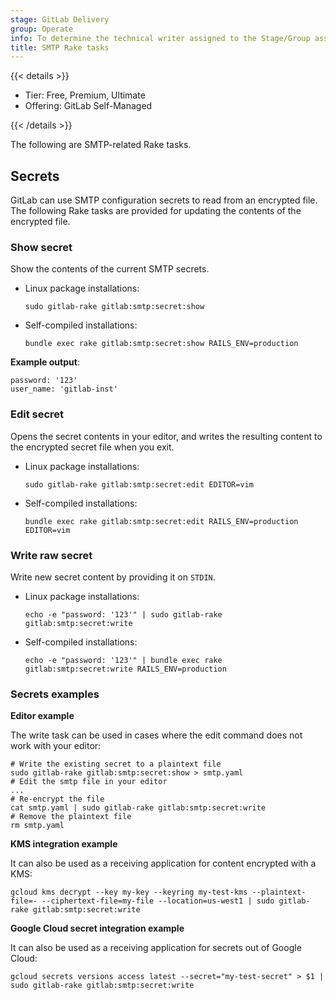```yaml
---
stage: GitLab Delivery
group: Operate
info: To determine the technical writer assigned to the Stage/Group associated with this page, see https://handbook.gitlab.com/handbook/product/ux/technical-writing/#assignments
title: SMTP Rake tasks
---
```


{{< details >}}

- Tier: Free, Premium, Ultimate
- Offering: GitLab Self-Managed

{{< /details >}}

The following are SMTP-related Rake tasks.

## Secrets

GitLab can use SMTP configuration secrets to read from an encrypted file. The following Rake tasks are provided for updating the contents of the encrypted file.

### Show secret

Show the contents of the current SMTP secrets.

- Linux package installations:

  ```shell
  sudo gitlab-rake gitlab:smtp:secret:show
  ```

- Self-compiled installations:

  ```shell
  bundle exec rake gitlab:smtp:secret:show RAILS_ENV=production
  ```

**Example output**:

```plaintext
password: '123'
user_name: 'gitlab-inst'
```

### Edit secret

Opens the secret contents in your editor, and writes the resulting content to the encrypted secret file when you exit.

- Linux package installations:

  ```shell
  sudo gitlab-rake gitlab:smtp:secret:edit EDITOR=vim
  ```

- Self-compiled installations:

  ```shell
  bundle exec rake gitlab:smtp:secret:edit RAILS_ENV=production EDITOR=vim
  ```

### Write raw secret

Write new secret content by providing it on `STDIN`.

- Linux package installations:

  ```shell
  echo -e "password: '123'" | sudo gitlab-rake gitlab:smtp:secret:write
  ```

- Self-compiled installations:

  ```shell
  echo -e "password: '123'" | bundle exec rake gitlab:smtp:secret:write RAILS_ENV=production
  ```

### Secrets examples

**Editor example**

The write task can be used in cases where the edit command does not work with your editor:

```shell
# Write the existing secret to a plaintext file
sudo gitlab-rake gitlab:smtp:secret:show > smtp.yaml
# Edit the smtp file in your editor
...
# Re-encrypt the file
cat smtp.yaml | sudo gitlab-rake gitlab:smtp:secret:write
# Remove the plaintext file
rm smtp.yaml
```

**KMS integration example**

It can also be used as a receiving application for content encrypted with a KMS:

```shell
gcloud kms decrypt --key my-key --keyring my-test-kms --plaintext-file=- --ciphertext-file=my-file --location=us-west1 | sudo gitlab-rake gitlab:smtp:secret:write
```

**Google Cloud secret integration example**

It can also be used as a receiving application for secrets out of Google Cloud:

```shell
gcloud secrets versions access latest --secret="my-test-secret" > $1 | sudo gitlab-rake gitlab:smtp:secret:write
```
